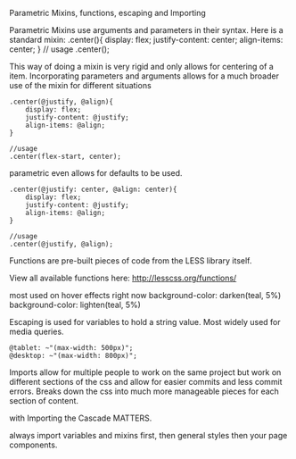 Parametric Mixins, functions, escaping and Importing

Parametric Mixins use arguments and parameters in their syntax. Here is a standard mixin:
    .center(){
        display: flex;
        justify-content: center;
        align-items: center;
    }
    // usage
    .center();

This way of doing a mixin is very rigid and only allows for centering of a item.
Incorporating parameters and arguments allows for a much broader use of the mixin for different situations

    .center(@justify, @align){
        display: flex;
        justify-content: @justify;
        align-items: @align;
    }

    //usage 
    .center(flex-start, center);

parametric even allows for defaults to be used.

    .center(@justify: center, @align: center){
        display: flex;
        justify-content: @justify;
        align-items: @align;
    }

    //usage
    .center(@justify, @align);

Functions are pre-built pieces of code from the LESS library itself.

View all available functions here: http://lesscss.org/functions/

most used on hover effects right now
    background-color: darken(teal, 5%)
    background-color: lighten(teal, 5%)


Escaping is used for variables to hold a string value. Most widely used for media queries.

    @tablet: ~"(max-width: 500px)";
    @desktop: ~"(max-width: 800px)";


Imports allow for multiple people to work on the same project but work on different sections of the css and allow for easier commits and less commit errors.
Breaks down the css into much more manageable pieces for each section of content.

with Importing the Cascade MATTERS.

always import variables and mixins first, then general styles then your page components.